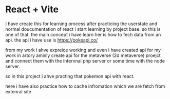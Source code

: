 # React + Vite

I have create this for learning process after practicing the userstate and normal doucumentation of react i start learning by project base. so this is one of that.
the main concept i have learn her is how to fech data from an api.
the api i have use is
https://pokeapi.co/

from my work i ahve expreice working and even i have created api for my work in artory aminly create api for the metaverse (2d metaverse) proejct and connect them with the intervnal php server or some time with the node server.

so in this project i ahve practing that pokemon api with react.

here i have also practice how to cache infromation which we are fetch from extenral site
